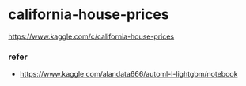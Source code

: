 # california-house-prices

https://www.kaggle.com/c/california-house-prices

### refer

- https://www.kaggle.com/alandata666/automl-l-lightgbm/notebook
